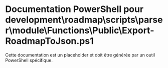 # Documentation PowerShell pour development\roadmap\scripts\parser\module\Functions\Public\Export-RoadmapToJson.ps1

Cette documentation est un placeholder et doit être générée par un outil PowerShell spécifique.
